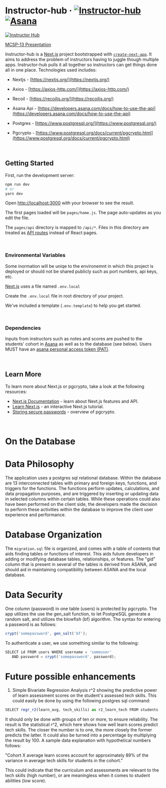 # Instructor-hub &middot; [![Instructor-hub](https://img.shields.io/badge/Instructor--hub-Galvanize-brightgreen)](https://github.com/gschool-blue-ocean/instructor-hub) [![Asana](https://img.shields.io/badge/Asana-API-ff6974)](https://developers.asana.com/docs/how-to-use-the-api)

[![Instructor Hub](http://img.youtube.com/vi/IM0lWfHRSpo/0.jpg)](https://youtu.be/IM0lWfHRSpo)

[MCSP-13 Presentation](https://drive.google.com/file/d/1WbfoHGMt5sVqZwbGxQvH-ploWGzTEhQ7/view?usp=share_link)

Instructor-hub is a [Next.js](https://nextjs.org/) project bootstrapped with [`create-next-app`](https://github.com/vercel/next.js/tree/canary/packages/create-next-app). It aims to address the problem of instructors having to juggle though multiple apps. Instructor-hub pulls it all together so instructors can get things done all in one place.
Technologies used includes:

- Nextjs - [https://nextjs.org/](https://nextjs.org/)

- Axios - [https://axios-http.com/](https://axios-http.com/)

- Recoil - [https://recoiljs.org/](https://recoiljs.org/)

- Asana Api -  [https://developers.asana.com/docs/how-to-use-the-api](https://developers.asana.com/docs/how-to-use-the-api)

- Postgres - [https://www.postgresql.org/](https://www.postgresql.org/)

- Pgcrypto - [https://www.postgresql.org/docs/current/pgcrypto.html](https://www.postgresql.org/docs/current/pgcrypto.html)

<br>

## Getting Started

First, run the development server:

```bash
npm run dev
# or
yarn dev
```

Open [http://localhost:3000](http://localhost:3000) with your browser to see the result.

The first pages loaded will be `pages/home.js`. The page auto-updates as you edit the file.

The `pages/api` directory is mapped to `/api/*`. Files in this directory are treated as [API routes](https://nextjs.org/docs/api-routes/introduction) instead of React pages.

<br>

### Environmental Variables

Some inormation will be uniqe to the environemnt in which this project is deployed or should not be shared publicly such as port numbers, api keys, etc.

[Next.js](https://nextjs.org/) uses a file named `.env.local`

Create the `.env.local` file in root directory of your project.

We've included a template (`.env.template`) to help you get started.

<br>

### Dependencies

Inputs from instructors such as notes and scores are pushed to the students' cohort in [Asana](https://developers.asana.com) as well as to the database (see below). Users MUST have an [asana personal access token (PAT)](https://developers.asana.com/docs/personal-access-token). 


<br>

## Learn More

To learn more about Next.js or pgcrypto, take a look at the following resources:

- [Next.js Documentation](https://nextjs.org/docs) - learn about Next.js features and API.
- [Learn Next.js](https://nextjs.org/learn) - an interactive Next.js tutorial.
- [Storing secure passwords](https://x-team.com/blog/storing-secure-passwords-with-postgresql/) - overview of pgcrypto.


<br>

# On the Database

# Data Philosophy

The application uses a postgres sql relational database. Within the database are 13 interconnected tables with primary and foreign keys, functions, and triggers for the functions.  The functions perform updates, calculations, and data propagation purposes, and are triggered by inserting or updating data in selected columns within certain tables. While these operations could also have been performed on the client side, the developers made the decision to perform these activities within the database to improve the client user experience and performance.

# Database Organization

The `migration.sql` file is organized, and comes with a table of contents that aids finding tables or functions of interest. This aids future developers in adding or modifying database tables, relationships, or features.  The "gid" column that is present in several of the tables is derived from ASANA, and should aid in maintaining compatibility between ASANA and the local database.  

# Data Security

One column (password) in one table (users) is protected by pgcrypto.  The app utilizes the use the gen_salt function, to let PostgreSQL generate a random salt, and utilizes the blowfish (bf) algorithm. The syntax for entering a password is as follows:  

```javascript
crypt('somepassword', gen_salt('bf');
```
To authenticate a user, we use something similar to the following:
```javascript
SELECT id FROM users WHERE username = 'someuser'
   AND password = crypt('somepassword', password);
```

# Future possible enhancements

1. Simple Bivariate Regression Analysis r^2 showing the predictive power of learn assessment scores on the student's assessed tech skills.  This could easily be done by using the following postgres sql command:
```javascript
SELECT regr_r2(learn_avg, tech_skills) as r2_learn_tech FROM students
```
It should only be done with groups of ten or more, to ensure reliability.  The result is the statistical r^2, which here shows how well learn scores predict tech skills.  The closer the number is to one, the more closely the former predicts the latter. It could also be turned into a percentage by multiplying the result by 100. A sample data explanation with hypothetical numbers follows:

"Cohort X average learn scores account for approximately 89% of the variance in average tech skills for students in the cohort."

This could indicate that the curriculum and assessments are relevant to the tech skills (high number), or are meaningless when it comes to student abilities (low score).
